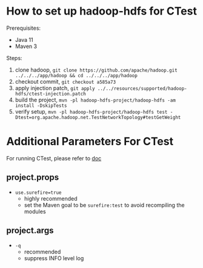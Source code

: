 # How to set up hadoop-hdfs for CTest
Prerequisites:
- Java 11
- Maven 3

Steps:
1. clone hadoop, `git clone https://github.com/apache/hadoop.git ../../../app/hadoop && cd ../../../app/hadoop`
2. checkout commit, `git checkout a585a73`
3. apply injection patch, `git apply ../../resources/supported/hadoop-hdfs/ctest-injection.patch`
4. build the project, `mvn -pl hadoop-hdfs-project/hadoop-hdfs -am install -DskipTests`
5. verify setup, `mvn -pl hadoop-hdfs-project/hadoop-hdfs test -Dtest=org.apache.hadoop.net.TestNetworkTopology#testGetWeight`

# Additional Parameters For CTest
For running CTest, please refer to [doc](../../../README.md#how-to-run-ctest)

## project.props
- `use.surefire=true`
    - highly recommended
    - set the Maven goal to be `surefire:test` to avoid recompiling the modules

## project.args
- `-q`
    - recommended
    - suppress INFO level log